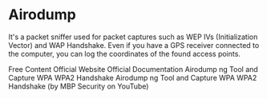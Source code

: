 # Airodump

It's a packet sniffer used for packet captures such as WEP IVs (Initialization Vector) and WAP Handshake. Even if you have a GPS receiver connected to the computer, you can log the coordinates of the found access points.

<ResourceGroupTitle>Free Content</ResourceGroupTitle>
<BadgeLink badgeText='Official Website' colorScheme='blue' href='https://www.aircrack-ng.org/'>Official Website</BadgeLink>
<BadgeLink badgeText='Official Documentation' colorScheme='blue' href='https://www.aircrack-ng.org/doku.php'>Official Documentation</BadgeLink>
<BadgeLink badgeText='Watch' colorScheme='red' href='https://www.youtube.com/watch?v=ftM-Fra90VM'> Airodump ng Tool and Capture WPA WPA2 Handshake</BadgeLink>
<BadgeLink badgeText='Watch' colorScheme="red" href='https://www.youtube.com/watch?v=O6jYy421tGw'>  Airodump ng Tool and Capture WPA WPA2 Handshake (by MBP Security on YouTube)</BadgeLink>
